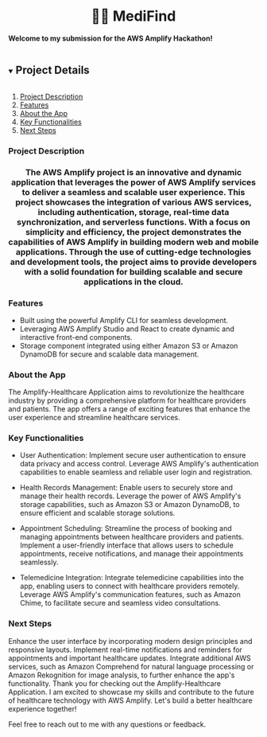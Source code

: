 <p align="center">
  <h1 align="center"><b> 👨‍💻 MediFind </b></h1>
</p>

**Welcome to my submission for the AWS Amplify Hackathon!**

<details open="open">
  <summary><h2 style="display: inline-block">Project Details</h2></summary>
  <ol>
    <li><a href="#project-description">Project Description</a></li>
    <li><a href="#features">Features</a></li>
    <li><a href="#about-the-app">About the App</a></li>
    <li><a href="#key-functionalities">Key Functionalities</a></li>
    <li><a href="#next-steps">Next Steps</a></li>
  </ol>
</details>

### Project Description
<h3 align="center"> The AWS Amplify project is an innovative and dynamic application that leverages the power of AWS Amplify services to deliver a seamless and scalable user experience. This project showcases the integration of various AWS services, including authentication, storage, real-time data synchronization, and serverless functions. With a focus on simplicity and efficiency, the project demonstrates the capabilities of AWS Amplify in building modern web and mobile applications. Through the use of cutting-edge technologies and development tools, the project aims to provide developers with a solid foundation for building scalable and secure applications in the cloud. </h3>

### Features
- Built using the powerful Amplify CLI for seamless development.
- Leveraging AWS Amplify Studio and React to create dynamic and interactive front-end components.
- Storage component integrated using either Amazon S3 or Amazon DynamoDB for secure and scalable data management.

### About the App
The Amplify-Healthcare Application aims to revolutionize the healthcare industry by providing a comprehensive platform for healthcare providers and patients. The app offers a range of exciting features that enhance the user experience and streamline healthcare services.

### Key Functionalities
- User Authentication: Implement secure user authentication to ensure data privacy and access control. Leverage AWS Amplify's authentication capabilities to enable seamless and reliable user login and registration.

- Health Records Management: Enable users to securely store and manage their health records. Leverage the power of AWS Amplify's storage capabilities, such as Amazon S3 or Amazon DynamoDB, to ensure efficient and scalable storage solutions.

- Appointment Scheduling: Streamline the process of booking and managing appointments between healthcare providers and patients. Implement a user-friendly interface that allows users to schedule appointments, receive notifications, and manage their appointments seamlessly.

- Telemedicine Integration: Integrate telemedicine capabilities into the app, enabling users to connect with healthcare providers remotely. Leverage AWS Amplify's communication features, such as Amazon Chime, to facilitate secure and seamless video consultations.

### Next Steps
Enhance the user interface by incorporating modern design principles and responsive layouts.
Implement real-time notifications and reminders for appointments and important healthcare updates.
Integrate additional AWS services, such as Amazon Comprehend for natural language processing or Amazon Rekognition for image analysis, to further enhance the app's functionality.
Thank you for checking out the Amplify-Healthcare Application. I am excited to showcase my skills and contribute to the future of healthcare technology with AWS Amplify. Let's build a better healthcare experience together!

Feel free to reach out to me with any questions or feedback.
